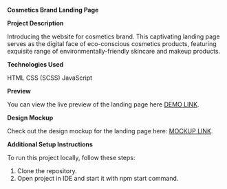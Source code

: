 **Cosmetics Brand Landing Page**

**Project Description**

Introducing the website for cosmetics brand. This captivating landing page serves as the digital face of eco-conscious cosmetics products, featuring exquisite range of environmentally-friendly skincare and makeup products.

**Technologies Used**

HTML
CSS (SCSS)
JavaScript

**Preview**

You can view the live preview of the landing page here [DEMO LINK](https://hrynkevych.github.io/Eco_cosmetics/).

**Design Mockup**

Check out the design mockup for the landing page here: [MOCKUP LINK](https://www.figma.com/file/Fz588JKGuPS2Bk21De4KE5/Brand-of-eco-cosmetics-_FE-students?node-id=21779%3A631&mode=dev).

**Additional Setup Instructions**

To run this project locally, follow these steps:

1) Clone the repository.
2) Open project in IDE and start it with npm start command.
